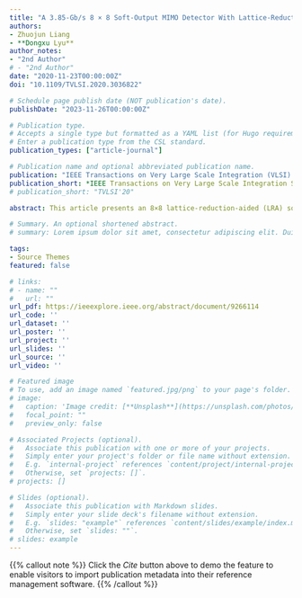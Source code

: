 ```yaml
---
title: "A 3.85-Gb/s 8 × 8 Soft-Output MIMO Detector With Lattice-Reduction-Aided Channel Preprocessing"
authors:
- Zhuojun Liang 
- **Dongxu Lyu**
author_notes:
- "2nd Author"
# - "2nd Author"
date: "2020-11-23T00:00:00Z"
doi: "10.1109/TVLSI.2020.3036822"

# Schedule page publish date (NOT publication's date).
publishDate: "2023-11-26T00:00:00Z"

# Publication type.
# Accepts a single type but formatted as a YAML list (for Hugo requirements).
# Enter a publication type from the CSL standard.
publication_types: ["article-journal"]

# Publication name and optional abbreviated publication name.
publication: "IEEE Transactions on Very Large Scale Integration (VLSI) Systems"
publication_short: *IEEE Transactions on Very Large Scale Integration Systems (TVLSI)*, 2020
# publication_short: "TVLSI'20"

abstract: This article presents an 8×8 lattice-reduction-aided (LRA) soft-output multiple-input multiple-output (MIMO) detector for Chinese enhanced ultrahigh throughput (EUHT) wireless local area network (LAN) standard. The preprocessing algorithm combining simplified-sorting Cholesky decomposition and low-complexity decoupled lattice reduction (LDLR) is proposed to reduce computational complexity and latency with parallelism improvement. In addition, K-best detection adopts a sorting-reduced strategy utilizing approximate ordered sequence. Compared with other published LRA K-best detection algorithms, simulation results show that our proposed algorithm has performance improvement. In addition, in order to save hardware resources, a folded K-best architecture and an optimized intermediate storage strategy are introduced. Furthermore, a fully pipelined VLSI architecture is designed in Semiconductor Manufacturing International Corporation (SMIC) 40-nm 1P9M technology to support the 8×8.64 -QAM MIMO-OFDM system. The detector can achieve 3.85-Gb/s data throughput at 641-MHz clock frequency with 0.71- μs latency. The proposed detector is competitive in terms of latency, throughput, and area efficiency to state-of-the-art works and can meet the data-rate requirement of the EUHT standard.

# Summary. An optional shortened abstract.
# summary: Lorem ipsum dolor sit amet, consectetur adipiscing elit. Duis posuere tellus ac convallis placerat. Proin tincidunt magna sed ex sollicitudin condimentum.

tags:
- Source Themes
featured: false

# links:
# - name: ""
#   url: ""
url_pdf: https://ieeexplore.ieee.org/abstract/document/9266114
url_code: ''
url_dataset: ''
url_poster: ''
url_project: ''
url_slides: ''
url_source: ''
url_video: ''

# Featured image
# To use, add an image named `featured.jpg/png` to your page's folder. 
# image:
#   caption: 'Image credit: [**Unsplash**](https://unsplash.com/photos/jdD8gXaTZsc)'
#   focal_point: ""
#   preview_only: false

# Associated Projects (optional).
#   Associate this publication with one or more of your projects.
#   Simply enter your project's folder or file name without extension.
#   E.g. `internal-project` references `content/project/internal-project/index.md`.
#   Otherwise, set `projects: []`.
# projects: []

# Slides (optional).
#   Associate this publication with Markdown slides.
#   Simply enter your slide deck's filename without extension.
#   E.g. `slides: "example"` references `content/slides/example/index.md`.
#   Otherwise, set `slides: ""`.
# slides: example
---
```


{{% callout note %}}
Click the *Cite* button above to demo the feature to enable visitors to import publication metadata into their reference management software.
{{% /callout %}}

<!-- {{% callout note %}}
Create your slides in Markdown - click the *Slides* button to check out the example.
{{% /callout %}}

Add the publication's **full text** or **supplementary notes** here. You can use rich formatting such as including [code, math, and images](https://docs.hugoblox.com/content/writing-markdown-latex/). -->
